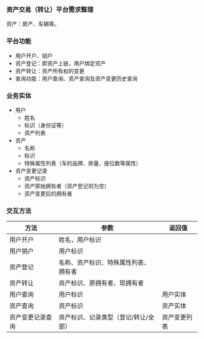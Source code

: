 ### 资产交易（转让）平台需求整理

资产：房产、车辆等。

### 平台功能

* 用户开户、销户
* 资产登记：即资产上链，用户绑定资产
* 资产转让：资产所有权的变更
* 查询功能：用户查询、资产查询及资产变更历史查询

### 业务实体

* 用户
  * 姓名
  * 标识（身份证等）
  * 资产列表
* 资产
  * 名称
  * 标识
  * 特殊属性列表（车的品牌、排量、座位数等属性）
* 资产变更记录
  * 资产标识
  * 资产原始拥有者（资产登记则为空）
  * 资产变更后的拥有者

### 交互方法

| 方法     | 参数                                 | 返回值   |
| -------- | ------------------------------------ | -------- |
| 用户开户 | 姓名，用户标识                       |          |
| 用户销户 | 用户标识                             |          |
| 资产登记 | 名称、资产标识、特殊属性列表、拥有者 |          |
| 资产转让 | 资产标识、原拥有者、现拥有者         |          |
| 用户查询 | 用户标识                             | 用户实体 |
| 资产查询 | 资产标识                             | 资产实体 |
| 资产变更记录查询 | 资产标识、记录类型（登记/转让/全部） | 资产变更列表 |